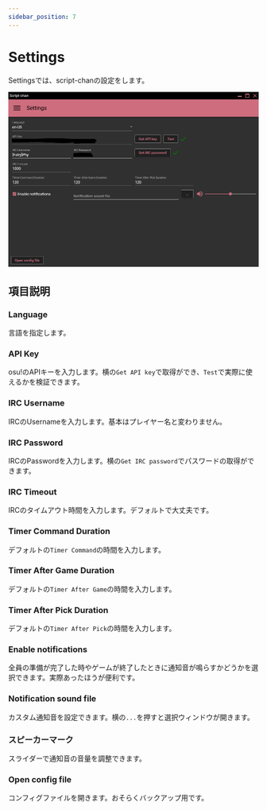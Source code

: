 ```yaml
---
sidebar_position: 7
---
```


# Settings

Settingsでは、script-chanの設定をします。

![入力欄](/img/script_chan/settings.png)

## 項目説明

### Language

言語を指定します。

### API Key

osu!のAPIキーを入力します。横の`Get API key`で取得ができ、`Test`で実際に使えるかを検証できます。

### IRC Username

IRCのUsernameを入力します。基本はプレイヤー名と変わりません。

### IRC Password

IRCのPasswordを入力します。横の`Get IRC password`でパスワードの取得ができます。

### IRC Timeout

IRCのタイムアウト時間を入力します。デフォルトで大丈夫です。

### Timer Command Duration

デフォルトの`Timer Command`の時間を入力します。

### Timer After Game Duration

デフォルトの`Timer After Game`の時間を入力します。

### Timer After Pick Duration

デフォルトの`Timer After Pick`の時間を入力します。

### Enable notifications

全員の準備が完了した時やゲームが終了したときに通知音が鳴らすかどうかを選択できます。実際あったほうが便利です。

### Notification sound file

カスタム通知音を設定できます。横の`...`を押すと選択ウィンドウが開きます。

### スピーカーマーク

スライダーで通知音の音量を調整できます。

### Open config file

コンフィグファイルを開きます。おそらくバックアップ用です。
